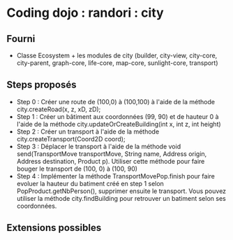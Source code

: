 Coding dojo : randori : city
===================================

Fourni
------

* Classe Ecosystem + les modules de city (builder, city-view, city-core, city-parent, graph-core, life-core, map-core, sunlight-core, transport)


Steps proposés
--------------

* Step 0 : Créer une route de (100,0) à (100,100) à l'aide de la méthode city.createRoad(x, z, xD, zD);
* Step 1 : Créer un bâtiment aux coordonnées (99, 90) et de hauteur 0 à l'aide de la méthode city.updateOrCreateBuilding(int x, int z, int height)
* Step 2 : Créer un transport à l'aide de la méthode city.createTransport(Coord2D coord);
* Step 3 : Déplacer le transport à l'aide de la méthode void send(TransportMove transportMove, String name, Address origin, Address destination, Product p). Utiliser cette méthode pour faire bouger le transport de (100, 0) à (100, 90)
* Step 4 : Implémenter la méthode TransportMovePop.finish pour faire evoluer la hauteur du batiment créé en step 1 selon PopProduct.getNbPerson(), supprimer ensuite le transport. Vous pouvez utiliser la méthode city.findBuilding pour retrouver un batiment selon ses coordonnées.


Extensions possibles
--------------------

